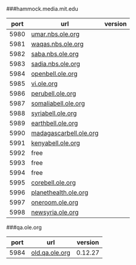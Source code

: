 ###hammock.media.mit.edu

port | url | version
---|---|---
5980 | [umar.nbs.ole.org](http://umar.nbs.ole.org) |
5981 | [waqas.nbs.ole.org](http://waqas.nbs.ole.org) |
5982 | [saba.nbs.ole.org](http://saba.nbs.ole.org) |
5983 | [sadia.nbs.ole.org](http://sadia.nbs.ole.org) |
5984 | [openbell.ole.org](http://openbell.ole.org) |
5985 | [vi.ole.org](http://vi.ole.org) |
5986 | [perubell.ole.org](http://perubell.ole.org) |
5987 | [somaliabell.ole.org](http://somaliabell.ole.org) |
5988 | [syriabell.ole.org](http://syriabell.ole.org) |
5989 | [earthbell.ole.org](http://earthbell.ole.org) |
5990 | [madagascarbell.ole.org](http://madagascarbell.ole.org) |
5991 | [kenyabell.ole.org](http://kenyabell.ole.org) |
5992 | free |
5993 | free |
5994 | free |
5995 | [corebell.ole.org](http://corebell.ole.org) |
5996 | [planethealth.ole.org](http://planethealth.ole.org) |
5997 | [oneroom.ole.org](http://oneroom.ole.org) |
5998 | [newsyria.ole.org](http://newsyria.ole.org) |

###qa.ole.org

port | url | version
---|---|---
5984 | [old.qa.ole.org](http://old.qa.ole.org) | 0.12.27
